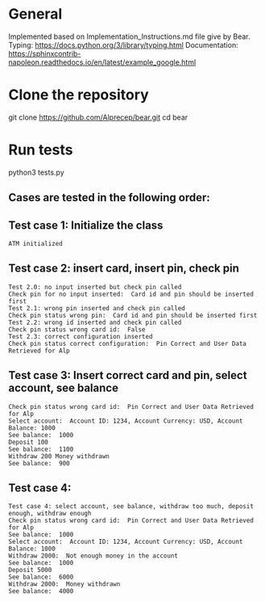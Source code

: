 # General 
Implemented based on Implementation_Instructions.md file give by Bear.
Typing: https://docs.python.org/3/library/typing.html
Documentation: https://sphinxcontrib-napoleon.readthedocs.io/en/latest/example_google.html

# Clone the repository

git clone https://github.com/Alprecep/bear.git
cd bear

# Run tests
python3 tests.py

## Cases are tested in the following order:

## Test case 1: Initialize the class 
```
ATM initialized
```
## Test case 2:  insert card, insert pin, check pin
```
Test 2.0: no input inserted but check pin called
Check pin for no input inserted:  Card id and pin should be inserted first
Test 2.1: wrong pin inserted and check pin called
Check pin status wrong pin:  Card id and pin should be inserted first
Test 2.2: wrong id inserted and check pin called
Check pin status wrong card id:  False
Test 2.3: correct configuration inserted
Check pin status correct configuration:  Pin Correct and User Data Retrieved for Alp
```
## Test case 3: Insert correct card and pin, select account, see balance
```
Check pin status wrong card id:  Pin Correct and User Data Retrieved for Alp
Select account:  Account ID: 1234, Account Currency: USD, Account Balance: 1000
See balance:  1000
Deposit 100
See balance:  1100
Withdraw 200 Money withdrawn
See balance:  900
```
## Test case 4: 
```
Test case 4: select account, see balance, withdraw too much, deposit enough, withdraw enough
Check pin status wrong card id:  Pin Correct and User Data Retrieved for Alp
See balance:  1000
Select account:  Account ID: 1234, Account Currency: USD, Account Balance: 1000
Withdraw 2000:  Not enough money in the account
See balance:  1000
Deposit 5000
See balance:  6000
Withdraw 2000:  Money withdrawn
See balance:  4000
```
